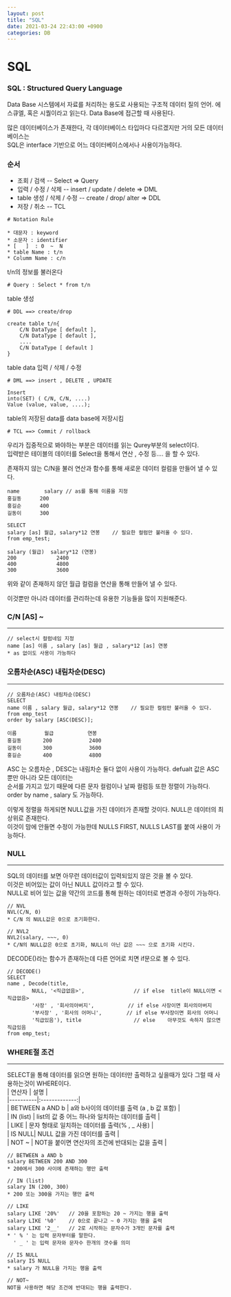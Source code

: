 ```yaml
---
layout: post
title: "SQL"
date: 2021-03-24 22:43:00 +0900
categories: DB
---
```


# SQL

### SQL : Structured Query Language

Data Base 시스템에서 자료를 처리하는 용도로 사용되는 구조적 데이터 질의 언어. 에스큐엘, 혹은 시퀄이라고 읽는다. Data Base에 접근할 때 사용된다.

많은 데이터베이스가 존재한다, 각 데이터베이스 타입마다 다르겠지만 거의 모든 데이터베이스는  
SQL은 interface 기반으로 어느 데이터베이스에서나 사용이가능하다.

### 순서

- 조회 / 검색 -- Select => Query
- 입력 / 수정 / 삭제 -- insert / update / delete => DML
- table 생성 / 삭제 / 수정 -- create / drop/ alter => DDL
- 저장 / 취소 -- TCL

```
# Notation Rule

* 대문자 : keyword
* 소문자 : identifier
* [   ]  : 0  ~  N
* table Name : t/n
* Columm Name : c/n
```

t/n의 정보를 불러온다

```
# Query : Select * from t/n
```

table 생성

```
# DDL ==> create/drop

create table t/n{
    C/N DataType [ default ],
    C/N DataType [ default ],
    ....
    C/N DataType [ default ]
}
```

table data 입력 / 삭제 / 수정

```
# DML ==> insert , DELETE , UPDATE

Insert
into(SET) ( C/N, C/N, ....)
Value (value, value, ....);
```

table의 저장된 data를 data base에 저장시킴

```
# TCL ==> Commit / rollback
```

우리가 집중적으로 봐야하는 부분은 데이터를 읽는 Qurey부분의 select이다.  
입력받은 테이블의 데이터를 Select을 통해서 연산 , 수정 등.... 을 할 수 있다.

존재하지 않는 C/N을 불러 연산과 함수를 통해 새로운 데이터 컬럼을 만들어 낼 수 있다.

```
name        salary // as를 통해 이름을 지정
홍길동      200
홍길순      400
길동이      300

SELECT
salary [as] 월급, salary*12 연봉    // 필요한 컬럼만 불러올 수 있다.
from emp_test;

salary (월급)  salary*12 (연봉)
200             2400
400             4800
300             3600
```

위와 같이 존재하지 않던 월급 컬럼을 연산을 통해 만들어 낼 수 있다.

이것뿐만 아니라 데이터를 관리하는데 유용한 기능들을 많이 지원해준다.

### C/N [AS] ~

---

```
// select시 컬럼네임 지정
name [as] 이름 , salary [as] 월급 , salary*12 [as] 연봉
* as 없이도 사용이 가능하다
```

### 오름차순(ASC) 내림차순(DESC)

---

```
// 오름차순(ASC) 내림차순(DESC)
SELECT
name 이름 , salary 월급, salary*12 연봉    // 필요한 컬럼만 불러올 수 있다.
from emp_test
order by salary [ASC(DESC)];

이름         월급           연봉
홍길동       200            2400
길동이       300            3600
홍길순       400            4800
```

ASC 는 오름차순 , DESC는 내림차순 둘다 없이 사용이 가능하다. defualt 값은 ASC 뿐만 아니라 모든 데이터는  
순서를 가지고 있기 때문에 다른 문자 컬럼이나 날짜 컬럼등 또한 정렬이 가능하다.
order by name , salary 도 가능하다.

이렇게 정렬을 하게되면 NULL값을 가진 데이터가 존재할 것이다. NULL은 데이터의 최상위로 존재한다.  
이것이 맘에 안들면 수정이 가능한데 NULLS FIRST, NULLS LAST를 붙여 사용이 가능하다.

### NULL

---

SQL의 데이터를 보면 아무런 데이터값이 입력되있지 않은 것을 볼 수 있다.  
이것은 비어있는 값이 아닌 NULL 값이라고 할 수 있다.  
NULL로 비어 있는 값을 약간의 코드를 통해 원하는 데이터로 변경과 수정이 가능하다.

```
// NVL
NVL(C/N, 0)
* C/N 의 NULL값은 0으로 초기화한다.

// NVL2
NVL2(salary, ~~~, 0)
* C/N의 NULL값은 0으로 초기화, NULL이 아닌 값은 ~~~ 으로 초기화 시킨다.
```

DECODE()라는 함수가 존재하는데 다른 언어로 치면 if문으로 볼 수 있다.

```
// DECODE()
SELECT
name , Decode(title,
		NULL, '<직급없음>',                // if else  title이 NULL이면 <직급없음>
		'사장' , '회사의아버지',           // if else 사장이면 회사의아버지
		'부사장' , '회사의 어머니',        // if else 부사장이면 회사의 어머니
		'직급있음'), title                 // else    아무것도 속하지 않으면 직급있음
from emp_test;
```

### WHERE절 조건

---

SELECT을 통해 데이터를 읽으면 원하는 데이터만 출력하고 싶을때가 있다 그럴 때 사용하는것이 WHERE이다.  
| 연산자 | 설명 |  
|----------|:-------------:|  
| BETWEEN a AND b | a와 b사이의 데이터를 출력 (a , b 값 포함) |  
| IN (list) | list의 값 중 어느 하나와 일치하는 데이터를 출력 |  
| LIKE | 문자 형태로 일치하는 데이터를 출력(% , \_ 사용) |  
| IS NULL| NULL 값을 가진 데이터를 출력 |  
| NOT ~ | NOT을 붙이면 연산자의 조건에 반대되는 값을 출력 |

```
// BETWEEN a AND b
salary BETWEEN 200 AND 300
* 200에서 300 사이에 존재하는 행만 출력

// IN (list)
salary IN (200, 300)
* 200 또는 300을 가지는 행만 출력

// LIKE
salary LIKE '20%'   // 20을 포함하는 20 ~ 가지는 행을 출력
salary LIKE '%0'    // 0으로 끝나고 ~ 0 가지는 행을 출력
salary LIKE '2__'   // 2로 시작하는 문자수가 3개인 문자를 출력
* ' % ' 는 입력 문자부터를 말한다.
  ' _ ' 는 입력 문자와 문자수 한개의 갯수를 의미

// IS NULL
salary IS NULL
* salary 가 NULL을 가지는 행을 출력

// NOT~
NOT을 사용하면 해당 조건에 반대되는 행을 출력한다.
```
